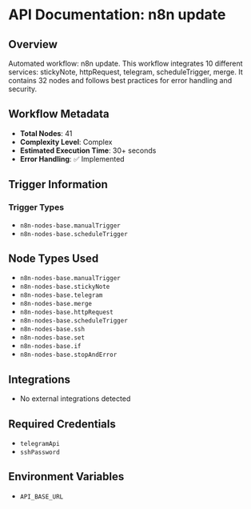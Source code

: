 # API Documentation: n8n update

## Overview
Automated workflow: n8n update. This workflow integrates 10 different services: stickyNote, httpRequest, telegram, scheduleTrigger, merge. It contains 32 nodes and follows best practices for error handling and security.

## Workflow Metadata
- **Total Nodes**: 41
- **Complexity Level**: Complex
- **Estimated Execution Time**: 30+ seconds
- **Error Handling**: ✅ Implemented

## Trigger Information
### Trigger Types
- `n8n-nodes-base.manualTrigger`
- `n8n-nodes-base.scheduleTrigger`

## Node Types Used
- `n8n-nodes-base.manualTrigger`
- `n8n-nodes-base.stickyNote`
- `n8n-nodes-base.telegram`
- `n8n-nodes-base.merge`
- `n8n-nodes-base.httpRequest`
- `n8n-nodes-base.scheduleTrigger`
- `n8n-nodes-base.ssh`
- `n8n-nodes-base.set`
- `n8n-nodes-base.if`
- `n8n-nodes-base.stopAndError`

## Integrations
- No external integrations detected

## Required Credentials
- `telegramApi`
- `sshPassword`

## Environment Variables
- `API_BASE_URL`
